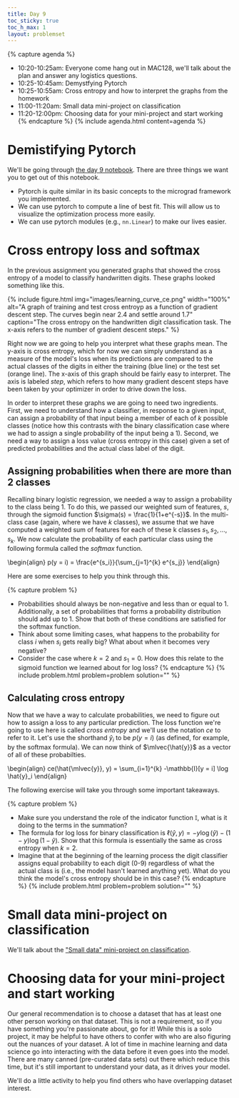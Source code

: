 ```yaml
---
title: Day 9
toc_sticky: true 
toc_h_max: 1
layout: problemset
---
```


{% capture agenda %}
* 10:20-10:25am: Everyone come hang out in MAC128, we'll talk about the plan and answer any logistics questions.
* 10:25-10:45am: Demystfying Pytorch
* 10:25-10:55am: Cross entropy and how to interpret the graphs from the homework
* 11:00-11:20am: Small data mini-project on classification
* 11:20-12:00pm: Choosing data for your mini-project and start working
{% endcapture %}
{% include agenda.html content=agenda %}


# Demistifying Pytorch

We'll be going through [the day 9 notebook](https://colab.research.google.com/github/olinml2024/notebooks/blob/main/ML24_Day09.ipynb).  There are three things we want you to get out of this notebook.

* Pytorch is quite similar in its basic concepts to the micrograd framework you implemented.
* We can use pytorch to compute a line of best fit.  This will allow us to visualize the optimization process more easily.
* We can use pytorch modules (e.g., `nn.Linear`) to make our lives easier.


# Cross entropy loss and softmax

In the previous assignment you generated graphs that showed the cross entropy of a model to classify handwritten digits.  These graphs looked something like this.

{% include figure.html 
  img="images/learning_curve_ce.png"
    width="100%"
    alt="A graph of training and test cross entroyp as a function of gradient descent step.  The curves begin near 2.4 and settle around 1.7"
    caption="The cross entropy on the handwritten digit classification task.  The x-axis refers to the number of gradient descent steps." %}

Right now we are going to help you interpret what these graphs mean.  The y-axis is cross entropy, which for now we can simply understand as a measure of the model's loss when its predictions are compared to the actual classes of the digits in either the training (blue line) or the test set (orange line).  The x-axis of this graph should be fairly easy to interpret.  The axis is labeled *step*, which refers to how many gradient descent steps have been taken by your optimizer in order to drive down the loss.

In order to interpret these graphs we are going to need two ingredients.  First, we need to understand how a classifier, in response to a given input, can assign a probability of that input being a member of each of $k$ possible classes (notice how this contrasts with the binary classification case where we had to assign a single probability of the input being a $1$).  Second, we need a way to assign a loss value (cross entropy in this case) given a set of predicted probabilities and the actual class label of the digit.

## Assigning probabilities when there are more than 2 classes

Recalling binary logistic regression, we needed a way to assign a probability to the class being 1.  To do this, we passed our weighted sum of features, $s$, through the sigmoid function $\sigma(s) = \frac{1}{1+e^{-s}}$.  In the multi-class case (again, where we have $k$ classes), we assume that we have computed a weighted sum of features for each of these k classes $s_1, s_2, \ldots, s_k$.  We now calculate the probability of each particular class using the following formula called the *softmax* function.

\begin{align}
p(y = i) = \frac{e^{s_i}}{\sum_{j=1}^{k} e^{s_j}}
\end{align}

Here are some exercises to help you think through this.

{% capture problem %}
* Probabilities should always be non-negative and less than or equal to 1.  Additionally, a set of probabilities that forms a probability distribution should add up to 1.  Show that both of these conditions are satisfied for the softmax function.
* Think about some limiting cases, what happens to the probability for class $i$ when $s_i$ gets really big?  What about when it becomes very negative?
* Consider the case where $k=2$ and $s_1 = 0$.  How does this relate to the sigmoid function we learned about for log loss?
{% endcapture %}
{% include problem.html problem=problem solution="" %}

## Calculating cross entropy

Now that we have a way to calculate probabilities, we need to figure out how to assign a loss to any particular prediction.  The loss function we're going to use here is called *cross entropy* and we'll use the notation $ce$ to refer to it.  Let's use the shorthand $\hat{y}_i$ to be $p(y=i)$ (as defined, for example, by the softmax formula).  We can now think of $\mlvec{\hat{y}}$ as a vector of all of these probabilties.

\begin{align}
ce(\hat{\mlvec{y}}, y) = \sum_{i=1}^{k} -\mathbb{I}[y = i] \log \hat{y}_i 
\end{align}

The following exercise will take you through some important takeaways.

{% capture problem %}
* Make sure you understand the role of the indicator function $\mathbb{I}$, what is it doing to the terms in the summation?
* The formula for log loss for binary classification is $\ell(\hat{y}, y) = -y \log(\hat{y}) - (1-y)\log(1-\hat{y})$.  Show that this formula is essentially the same as cross entropy when $k=2$.
* Imagine that at the beginning of the learning process the digit classifier assigns equal probability to each digit (0-9) regardless of what the actual class is (i.e., the model hasn't learned anything yet).  What do you think the model's cross entropy should be in this case?
{% endcapture %}
{% include problem.html problem=problem solution="" %}


# Small data mini-project on classification
We'll talk about the ["Small data" mini-project on classification](../assignments/assignment09/assignment09).


# Choosing data for your mini-project and start working
Our general recommendation is to choose a dataset that has at least one other person working on that dataset. This is not a requirement, so if you have something you're passionate about, go for it! While this is a solo project, it may be helpful to have others to confer with who are also figuring out the nuances of your dataset. A lot of time in machine learning and data science go into interacting with the data before it even goes into the model. There are many canned (pre-curated data sets) out there which reduce this time, but it's still important to understand your data, as it drives your model. 

We'll do a little activity to help you find others who have overlapping dataset interest.

